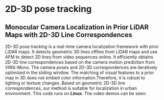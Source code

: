 # 2D-3D pose tracking
## Monocular Camera Localization in Prior LiDAR Maps with 2D-3D Line Correspondences

2D-3D pose tracking is a real-time camera localization framework with prior LiDAR maps. It detects geometric 3D lines offline from LiDAR maps and use AFM to detect 2D lines from video sequences online. It efficiently obtains 2D-3D line correspondences based on the camera motion prediction from VINS-Mono. The camera poses and 2D-3D correspondences are iteratively optimized in the sliding window. The matching of visual features to a prior map in 3D does not embed color information.Therefore, it is robust to lighting or texture changes.
Based on geometric 2D-3D line correspondences, our method is suitable for localization in urban environment. This code runs on **Linux**. The video demos can be seen:



